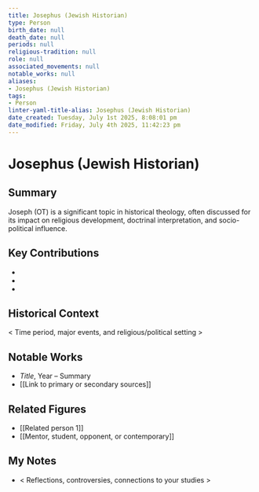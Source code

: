 ```yaml
---
title: Josephus (Jewish Historian)
type: Person
birth_date: null
death_date: null
periods: null
religious-tradition: null
role: null
associated_movements: null
notable_works: null
aliases:
- Josephus (Jewish Historian)
tags:
- Person
linter-yaml-title-alias: Josephus (Jewish Historian)
date_created: Tuesday, July 1st 2025, 8:08:01 pm
date_modified: Friday, July 4th 2025, 11:42:23 pm
---
```


# Josephus (Jewish Historian)

## Summary
Joseph (OT) is a significant topic in historical theology, often discussed for its impact on religious development, doctrinal interpretation, and socio-political influence.

## Key Contributions
- 
- 
- 

## Historical Context
< Time period, major events, and religious/political setting >

## Notable Works
- *Title*, Year – Summary
- [[Link to primary or secondary sources]]


## Related Figures
- [[Related person 1]]
- [[Mentor, student, opponent, or contemporary]]

## My Notes
- < Reflections, controversies, connections to your studies >
